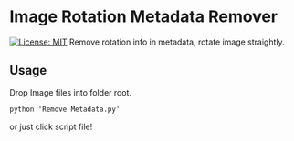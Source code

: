 # Image Rotation Metadata Remover
[![License: MIT](https://img.shields.io/badge/License-MIT-green.svg)](https://opensource.org/licenses/MIT)
Remove rotation info in metadata, rotate image straightly.
## Usage
Drop Image files into folder root.

```cmd
python 'Remove Metadata.py'
```

or just click script file!
